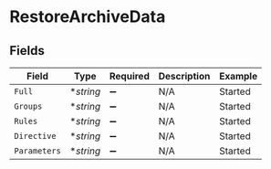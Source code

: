 # RestoreArchiveData


## Fields

| Field              | Type               | Required           | Description        | Example            |
| ------------------ | ------------------ | ------------------ | ------------------ | ------------------ |
| `Full`             | **string*          | :heavy_minus_sign: | N/A                | Started            |
| `Groups`           | **string*          | :heavy_minus_sign: | N/A                | Started            |
| `Rules`            | **string*          | :heavy_minus_sign: | N/A                | Started            |
| `Directive`        | **string*          | :heavy_minus_sign: | N/A                | Started            |
| `Parameters`       | **string*          | :heavy_minus_sign: | N/A                | Started            |